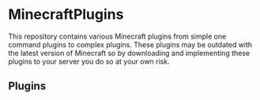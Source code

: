 # MinecraftPlugins

This repository contains various Minecraft plugins from simple one command plugins to complex plugins. 
These plugins may be outdated with the latest version of Minecraft so by downloading and implementing these plugins to your server you do so at your own risk. 

## Plugins 
